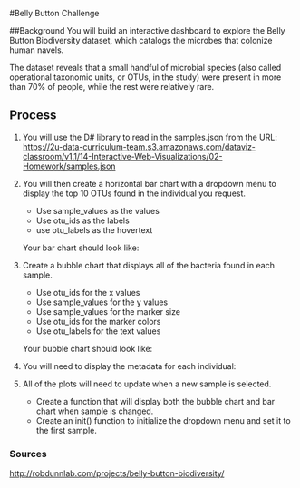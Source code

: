 #Belly Button Challenge

##Background
You will build an interactive dashboard to explore the Belly Button Biodiversity dataset, which catalogs the microbes that colonize human navels. 

The dataset reveals that a small handful of microbial species (also called operational taxonomic units, or OTUs, in the study) were present in more than 70% of people, while the rest were relatively rare.

## Process
1. You will use the D# library to read in the samples.json from the URL: https://2u-data-curriculum-team.s3.amazonaws.com/dataviz-classroom/v1.1/14-Interactive-Web-Visualizations/02-Homework/samples.json

2. You will then create a horizontal bar chart with a dropdown menu to display the top 10 OTUs found in the individual you request. 
    - Use sample_values as the values
    - Use otu_ids as the labels
    - use otu_labels as the hovertext
    
    Your bar chart should look like:
    
3. Create a bubble chart that displays all of the bacteria found in each sample.
    - Use otu_ids for the x values
    - Use sample_values for the y values
    - Use sample_values for the marker size
    - Use otu_ids for the marker colors
    - Use otu_labels for the text values
    
    Your bubble chart should look like:
    
4. You will need to display the metadata for each individual:

5. All of the plots will need to update when a new sample is selected.
    - Create a function that will display both the bubble chart and bar chart when sample is changed. 
    - Create an init() function to initialize the dropdown menu and set it to the first sample.

    












### Sources
http://robdunnlab.com/projects/belly-button-biodiversity/
